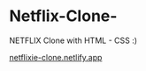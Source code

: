 # Netflix-Clone-
NETFLIX Clone with HTML - CSS :)

[netflixie-clone.netlify.app](https://netflixie-clone.netlify.app/)
